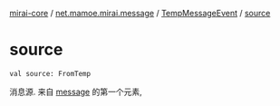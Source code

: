 [mirai-core](../../index.md) / [net.mamoe.mirai.message](../index.md) / [TempMessageEvent](index.md) / [source](./source.md)

# source

`val source: FromTemp`

消息源. 来自 [message](../-message-event/message.md) 的第一个元素,

